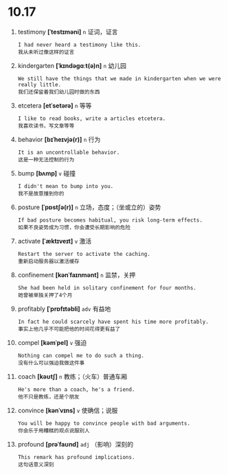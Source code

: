 # 10.17











1. testimony **[ˈtestɪməni]** `n` 证词，证言
    ```
    I had never heard a testimony like this.
    我从未听过像这样的证言
    ```

2. kindergarten **[ˈkɪndəɡɑːt(ə)n]** `n` 幼儿园
    ```
    We still have the things that we made in kindergarten when we were really little.
    我们还保留着我们幼儿园时做的东西
    ```

3. etcetera **[etˈsetərə]** `n` 等等
    ```
    I like to read books, write a articles etcetera.
    我喜欢读书，写文章等等
    ```

4. behavior **[bɪˈheɪvjə(r)]** `n` 行为
    ```
    It is an uncontrollable behavior.
    这是一种无法控制的行为
    ```

5. bump **[bʌmp]** `v` 碰撞
    ```
    I didn't mean to bump into you.
    我不是故意撞到你的
    ```

6. posture **[ˈpɒstʃə(r)]** `n` 立场，态度；（坐或立的）姿势
    ```
    If bad posture becomes habitual, you risk long-term effects.
    如果不良姿势成为习惯，你会遭受长期影响的危险
    ```

7. activate **[ˈæktɪveɪt]** `v` 激活
    ```
    Restart the server to activate the caching.
    重新启动服务器以激活缓存
    ```

8. confinement **[kənˈfaɪnmənt]** `n` 监禁，关押
    ```
    She had been held in solitary confinement for four months.
    她曾被单独关押了4个月
    ```

9. profitably **[ˈprɒfɪtəbli]** `adv` 有益地
    ```
    In fact he could scarcely have spent his time more profitably.
    事实上他几乎不可能把他的时间花得更有益了
    ```

10. compel **[kəmˈpel]** `v` 强迫
    ```
    Nothing can compel me to do such a thing.
    没有什么可以强迫我做这件事
    ```

11. coach **[kəʊtʃ]** `n` 教练；（火车）普通车厢
    ```
    He's more than a coach, he's a friend.
    他不只是教练，还是个朋友
    ```

12. convince **[kənˈvɪns]** `v` 使确信；说服
    ```
    You will be happy to convince people with bad arguments.
    你会乐于用糟糕的观点说服别人
    ```

13. profound **[prəˈfaʊnd]** `adj` （影响）深刻的
    ```
    This remark has profound implications.
    这句话意义深刻
    ```
